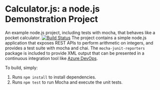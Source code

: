 Calculator.js: a node.js Demonstration Project
==============================================
An example node.js project, including tests with mocha, that behaves like
a pocket calculator.
[![Build Status](https://dev.azure.com/shradharastogi3/Parts%20Unlimited/_apis/build/status/shradharastogi.calculator%20(2)?branchName=master)](https://dev.azure.com/shradharastogi3/Parts%20Unlimited/_build/latest?definitionId=6&branchName=master)
The project contains a simple node.js application that exposes REST APIs
to perform arithmetic on integers, and provides a test suite with mocha
and chai.  The `mocha-junit-reporters` package is included to provide XML
output that can be presented in a continuous integration tool like
[Azure DevOps](https://azure.com/devops).

To build, simply:

1. Runs `npm install` to install dependencies.
2. Runs `npm test` to run Mocha and execute the unit tests.

